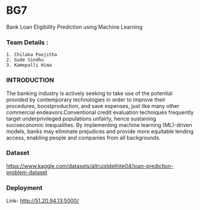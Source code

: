 # BG7

Bank Loan Eligibility Prediction using Machine Learning


### Team Details :
    1. Chilaka Poojitha
    2. Gude Sindhu
    3. Kamepalli Hima
### INTRODUCTION
The banking industry is actively seeking to take use of the potential provided by contemporary technologies in order to improve their procedures, boostproduction, and save expenses, just like many other commercial endeavors.Conventional credit evaluation techniques frequently target underprivileged populations unfairly, hence sustaining socioeconomic inequalities. By implementing machine learning (ML)-driven models, banks may eliminate prejudices and provide more equitable lending access, enabling people and companies from all backgrounds. 

### Dataset
https://www.kaggle.com/datasets/altruistdelhite04/loan-prediction-problem-dataset 
### Deployment
Link- http://51.20.94.13:5000/
